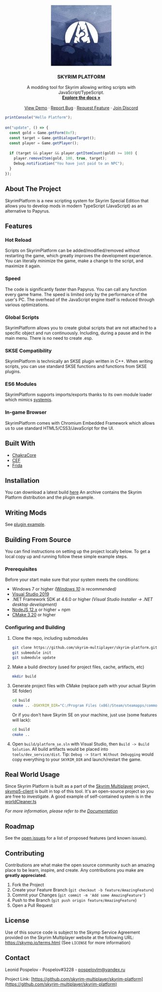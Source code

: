 <!-- PROJECT LOGO -->
<br />
<p align="center">
  <a href="https://skymp.io">
    <img src="skymp.jpg" alt="Logo" width="200" height="200">
  </a>

  <h3 align="center">SKYRIM PLATFORM</h3>

  <p align="center">
    A modding tool for Skyrim allowing writing scripts with JavaScript/TypeScript.
    <br />
    <a href="https://pospelovlm.gitbook.io/skyrim-multiplayer-docs/docs_skyrim_platform"><strong>Explore the docs »</strong></a>
    <br />
    <br />
    <a href="https://www.youtube.com/watch?v=b-kJte3AMYA">View Demo</a>
    ·
    <a href="https://github.com/skyrim-multiplayer/skyrim-platform/issues">Report Bug</a>
    ·
    <a href="https://github.com/skyrim-multiplayer/skyrim-platform/issues">Request Feature</a> 
    ·
    <a href="https://discord.gg/NKtwpuGCHD">Join Discord</a>
  </p>
</p>

```typescript
printConsole("Hello Platform");

on("update", () => {
  const gold = Game.getForm(0xf);
  const target = Game.getDialogueTarget();
  const player = Game.getPlayer();

  if (target && player && player.getItemCount(gold) >= 100) {
    player.removeItem(gold, 100, true, target);
    Debug.notification("You have just paid to an NPC");
  }
});
```

<!-- ABOUT THE PROJECT -->
## About The Project

SkyrimPlatform is a new scripting system for Skyrim Special Edition that allows you to develop mods in modern TypeScript (JavaScript) as an alternative to Papyrus.

## Features

### Hot Reload
Scripts on SkyrimPlatform can be added/modified/removed without restarting the game, which greatly improves the development experience. You can literally minimize the game, make a change to the script, and maximize it again.

### Speed
The code is significantly faster than Papyrus. You can call any function every game frame. The speed is limited only by the performance of the user's PC. The overhead of the JavaScript engine itself is reduced through various optimizations.

### Global Scripts
SkyrimPlatform allows you to create global scripts that are not attached to a specific object and run continuously. Including, during a pause and in the main menu. There is no need to create .esp.

### SKSE Compatibility
SkyrimPlatform is technically an SKSE plugin written in C++. When writing scripts, you can use standard SKSE functions and functions from SKSE plugins.

### ES6 Modules
SkyrimPlatform supports imports/exports thanks to its own module loader which mimics [systemjs](https://github.com/systemjs/systemjs).

### In-game Browser
SkyrimPlatform comes with Chromium Embedded Framework which allows us to use standard HTML5/CSS3/JavaScript for the UI.

## Built With

* [ChakraCore](https://github.com/chakra-core/ChakraCore)
* [CEF](https://bitbucket.org/chromiumembedded/cef)
* [Frida](https://frida.re/)


<!-- GETTING STARTED -->
## Installation

You can download a latest build [here](https://skymp.io/nightly/index.html) An archive contains the Skyrim Platform distribution and the plugin example.

## Writing Mods

See [plugin example](https://github.com/skyrim-multiplayer/skyrim-platform/tree/master/tools/plugin-example).

## Building From Source

You can find instructions on setting up the project locally below.
To get a local copy up and running follow these simple example steps.

### Prerequisites

Before your start make sure that your system meets the conditions:

* Windows 7 or higher *([Windows 10](https://www.microsoft.com/en-us/software-download/windows10) is recommended)*
* [Visual Studio 2019](https://visualstudio.microsoft.com/downloads/)
* .NET Framework SDK at 4.6.0 or higher *(Visual Studio Installer -> .NET desktop development)*
* [NodeJS 12.x](https://nodejs.org/en/download/) or higher + npm
* [CMake 3.20](https://cmake.org/download/) or higher

### Configuring and Building

1. Clone the repo, including submodules
   ```sh
   git clone https://github.com/skyrim-multiplayer/skyrim-platform.git
   git submodule init
   git submodule update
   ```
2. Make a build directory (used for project files, cache, artifacts, etc)
   ```sh
   mkdir build
   ```
3. Generate project files with CMake (replace path with your actual Skyrim SE folder)
   ```sh
   cd build
   cmake .. -DSKYRIM_DIR="C:/Program Files (x86)/Steam/steamapps/common/Skyrim Special Edition"
   ```
   Or if you don't have Skyrim SE on your machine, just use (some features will lack):
   ```sh
   cd build
   cmake ..
   ```
4. Open `build/platform_se.sln` with Visual Studio, then `Build -> Build Solution`.
   All build artifacts would be placed into `tools/dev_service/dist`.
   Tip: `Debug -> Start Without Debugging` would copy everything to your `SKYRIM_DIR` and launch/restart the game.

<!-- USAGE EXAMPLES -->
## Real World Usage

Since Skyrim Platform is built as a part of the [Skyrim Multiplayer](https://skymp.io) project, [skymp5-client](https://github.com/skyrim-multiplayer/skymp5-client) is built in top of this tool. It's an open-source project so you are free to investigate. A good example of self-contained system is in the [worldCleaner.ts](https://github.com/skyrim-multiplayer/skymp5-client/blob/6013e4f8c28a8cb8621a2b5543037b63164dfd7a/src/front/worldCleaner.ts)

_For more information, please refer to the [Documentation](https://pospelovlm.gitbook.io/skyrim-multiplayer-docs/docs_skyrim_platform)_



<!-- ROADMAP -->
## Roadmap

See the [open issues](https://github.com/skyrim-multiplayer/skyrim-platform/issues) for a list of proposed features (and known issues).



<!-- CONTRIBUTING -->
## Contributing

Contributions are what make the open source community such an amazing place to be learn, inspire, and create. Any contributions you make are **greatly appreciated**.

1. Fork the Project
2. Create your Feature Branch (`git checkout -b feature/AmazingFeature`)
3. Commit your Changes (`git commit -m 'Add some AmazingFeature'`)
4. Push to the Branch (`git push origin feature/AmazingFeature`)
5. Open a Pull Request



<!-- LICENSE -->
## License

Use of this source code is subject to the Skymp Service Agreement provided on the Skyrim Multiplayer website at the following URL: https://skymp.io/terms.html
(See `LICENSE` for more information)



<!-- CONTACT -->
## Contact

Leonid Pospelov - Pospelov#3228 - pospelovlm@yandex.ru

Project Link: [https://github.com/skyrim-multiplayer/skyrim-platform](https://github.com/skyrim-multiplayer/skyrim-platform)
